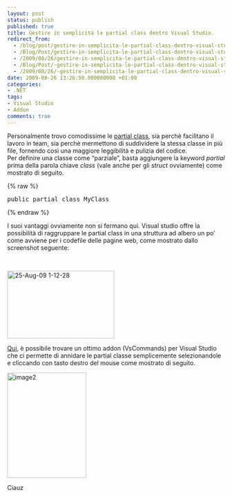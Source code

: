 ```yaml
---
layout: post
status: publish
published: true
title: Gestire in semplicità le partial class dentro Visual Studio.
redirect_from: 
  - /blog/post/gestire-in-semplicita-le-partial-class-dentro-visual-studio/
  - /Blog/Post/gestire-in-semplicita-le-partial-class-dentro-visual-studio/
  - /2009/08/26/gestire-in-semplicita-le-partial-class-dentro-visual-studio/
  - /Blog/Post/-gestire-in-semplicita-le-partial-class-dentro-visual-studio
  - /2009/08/26/-gestire-in-semplicita-le-partial-class-dentro-visual-studio
date: 2009-08-26 13:26:50.000000000 +01:00
categories:
- .NET
tags:
- Visual Studio
- Addon
comments: true
---
```

<p>Personalmente trovo comodissime le <a title="Partial Class Definitions (C# Programming Guide)" href="http://msdn.microsoft.com/en-us/library/wa80x488%28VS.80%29.aspx" rel="nofollow" target="_blank">partial class</a>, sia perch&egrave; facilitano il lavoro in team, sia perch&egrave; mermettono di suddividere la stessa classe in pi&ugrave; file, fornendo cos&igrave; una maggiore leggibilit&agrave; e pulizia del codice.     <br />
Per definire una classe come &ldquo;parziale&rdquo;, basta aggiungere la keyword <em>partial</em> prima della parola chiave <em>class</em> (vale anche per gli <em>struct</em> ovviamente) come mostrato di seguito.</p>
{% raw %}<pre class="brush: csharp; ruler: true;">
public partial class MyClass</pre>{% endraw %}
<p>I suoi vantaggi ovviamente non si fermano qui. Visual studio offre la possibilit&agrave; di raggruppare le partial class in una struttura ad albero un po&rsquo; come avviene per i codefile delle pagine web, come mostrato dallo screenshot seguente:</p>
<p>&nbsp;</p>
<p><a href="http://imperugo.tostring.it/Content/Uploaded/image/25-Aug-09%201-12-28_2.png" rel="shadowbox[Gestire-in-semplicita-le-partial-class-dentro-Visual-Studio];options={counterType:'skip',continuous:true,animSequence:'sync'}"><img SinglelineIgnoreCase width="248" height="157" border="0" singlelineignorecase="" style="border: 0px none ; display: inline;" title="25-Aug-09 1-12-28" alt="25-Aug-09 1-12-28" src="http://imperugo.tostring.it/Content/Uploaded/image/25-Aug-09%201-12-28_thumb.png" /></a></p>
<p><a title="VsCommand" href="http://www.mokosh.co.uk/page/VsCommands.aspx" rel="nofollow" target="_blank">Qui</a>, &egrave; possibile trovare un ottimo addon (VsCommands) per Visual Studio che ci permette di annidare le partial classe semplicemente selezionandole e cliccando con tasto destro del mouse come mostrato di seguito.</p>
<p><a href="http://imperugo.tostring.it/Content/Uploaded/image/image2_2.jpg" rel="shadowbox[Gestire-in-semplicita-le-partial-class-dentro-Visual-Studio];options={counterType:'skip',continuous:true,animSequence:'sync'}"><img SinglelineIgnoreCase width="183" height="244" border="0" singlelineignorecase="" style="border: 0px none ; display: inline;" title="image2" alt="image2" src="http://imperugo.tostring.it/Content/Uploaded/image/image2_thumb.jpg" /></a></p>
<p>Ciauz</p>
